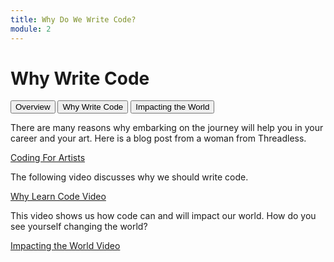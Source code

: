 ```yaml
---
title: Why Do We Write Code?
module: 2
---
```


# Why Write Code

<div class="tab">
  <button class="tablinks active" onclick="openTab(event, 'Overview')">Overview</button>
  <button class="tablinks" onclick="openTab(event, 'Why')">Why Write Code</button>
  <button class="tablinks" onclick="openTab(event, 'Impact')">Impacting the World</button>
</div>

<!-- Tab content -->
<div id="Overview" class="tabcontent" style="display:block">

<p>There are many reasons why embarking on the journey will help you in your career and your art.  Here is a blog post from a woman from Threadless.</p>

<p><a href="https://codinginthewild.com/coding-for-artists-58bfbfcc650d" target="_new">Coding For Artists</a></p>
</div>

<div id="Why" class="tabcontent">

<p>The following video discusses why we should write code.</p>

<p><a href="//www.youtube.com/embed/mFPg96gdPkc" data-lity>Why Learn Code Video</a></p>


<div id="Impact" class="tabcontent">
<p>This video shows us how code can and will impact our world.  How do you see yourself changing the world?</p>

<p><a href="//www.youtube.com/embed/QvyTEx1wyOY" data-lity>Impacting the World Video</a></p>

</div>